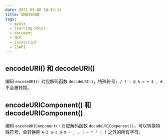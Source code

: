 ```yaml
---
date: 2021-09-08 18:17:13
title: 编解码函数
tags:
  - myGit
  - learning-Notes
  - document
  - 技术
  - JavaScript
  - JSAPI
---
```


## encodeURI() 和 decodeURI()

编码 `encodeURI()` 对应解码函数 `decodeURI()`，特殊符号`; / ? : @ & = + $ , #` 不会被转换。

## encodeURIComponent() 和 decodeURIComponent()

编码 `encodeURIComponent()` 对应解码函数 `decodeURIComponent()`，可以转换特殊符号，会转换除 `A-Z a-z 0-9 - _ . ! ~ * ' ( )` 之外的所有字符。
